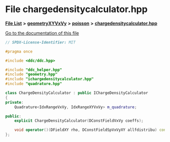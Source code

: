 

# File chargedensitycalculator.hpp

[**File List**](files.md) **>** [**geometryXYVxVy**](dir_e4674dab6493cf35bbeb1b23e7fbbddd.md) **>** [**poisson**](dir_14c5eb4d397dfd4e1a4d5c7bede9e118.md) **>** [**chargedensitycalculator.hpp**](geometryXYVxVy_2poisson_2chargedensitycalculator_8hpp.md)

[Go to the documentation of this file](geometryXYVxVy_2poisson_2chargedensitycalculator_8hpp.md)


```C++
// SPDX-License-Identifier: MIT

#pragma once

#include <ddc/ddc.hpp>

#include "ddc_helper.hpp"
#include "geometry.hpp"
#include "ichargedensitycalculator.hpp"
#include "quadrature.hpp"

class ChargeDensityCalculator : public IChargeDensityCalculator
{
private:
    Quadrature<IdxRangeVxVy, IdxRangeXYVxVy> m_quadrature;

public:
    explicit ChargeDensityCalculator(DConstFieldVxVy coeffs);

    void operator()(DFieldXY rho, DConstFieldSpVxVyXY allfdistribu) const final;
};
```


